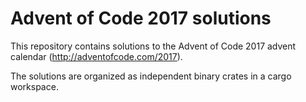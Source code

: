 # Advent of Code 2017 solutions

This repository contains solutions to the Advent of Code 2017 advent
calendar (http://adventofcode.com/2017).

The solutions are organized as independent binary crates in a cargo
workspace.